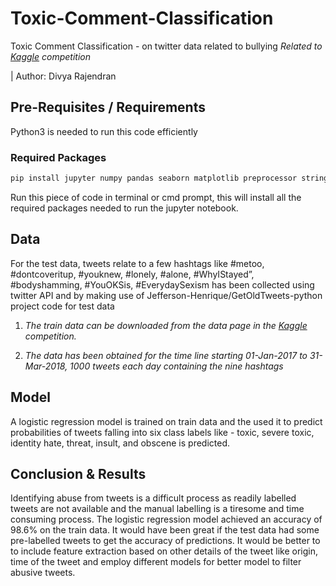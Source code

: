 # Toxic-Comment-Classification
Toxic Comment Classification - on twitter data related to bullying
*Related to [Kaggle] competition*

| Author: Divya Rajendran

## Pre-Requisites / Requirements
Python3 is needed to run this code efficiently
### Required Packages
```bash
pip install jupyter numpy pandas seaborn matplotlib preprocessor string re nltk contractions collections wordcloud sklearn
```
Run this piece of code in terminal or cmd prompt, this will install all the required packages needed to run the jupyter notebook.

## Data
For the test data, tweets relate to a few hashtags like #metoo, #dontcoveritup, #youknew, #lonely, #alone, #WhyIStayed”, #bodyshamming, #YouOKSis, #EverydaySexism has been collected using twitter API and by making use of Jefferson-Henrique/GetOldTweets-python project code for test data

1. *The train data can be downloaded from the data page in the [Kaggle] competition.*

2. *The data has been obtained for the time line starting 01-Jan-2017 to 31-Mar-2018, 1000 tweets each day containing the nine hashtags*

## Model

A logistic regression model is trained on train data and the used it to predict probabilities of tweets falling into six class labels like - toxic, severe toxic, identity hate, threat, insult, and obscene is predicted.

## Conclusion & Results
Identifying abuse from tweets is a difficult process as readily labelled tweets are not available and the manual labelling is a tiresome and time consuming process. The logistic regression model achieved an accuracy of 98.6% on the train data. It would have been great if the test data had some pre-labelled tweets to get the accuracy of predictions. It would be better to to include feature extraction based on other details of the tweet like origin, time of the tweet and employ different models for better model to filter abusive tweets. 

[Kaggle]: https://www.kaggle.com/c/jigsaw-toxic-comment-classification-challenge
